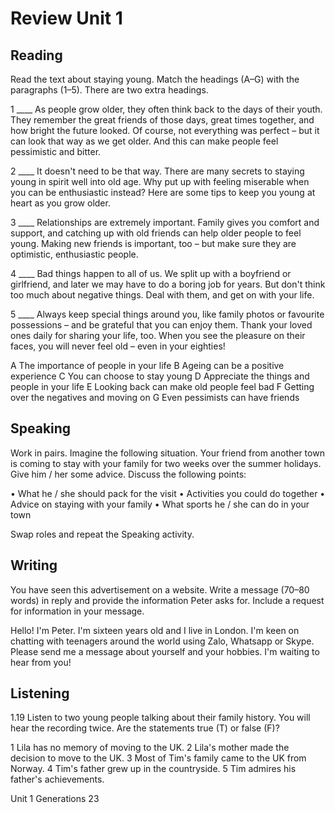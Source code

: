 # Review Unit 1

## Reading

Read the text about staying young. Match the headings (A–G) with the paragraphs (1–5). There are two extra headings.

1 ____ As people grow older, they often think back to the days of their youth. They remember the great friends of those days, great times together, and how bright the future looked. Of course, not everything was perfect – but it can look that way as we get older. And this can make people feel pessimistic and bitter.

2 ____ It doesn't need to be that way. There are many secrets to staying young in spirit well into old age. Why put up with feeling miserable when you can be enthusiastic instead? Here are some tips to keep you young at heart as you grow older.

3 ____ Relationships are extremely important. Family gives you comfort and support, and catching up with old friends can help older people to feel young. Making new friends is important, too – but make sure they are optimistic, enthusiastic people.

4 ____ Bad things happen to all of us. We split up with a boyfriend or girlfriend, and later we may have to do a boring job for years. But don't think too much about negative things. Deal with them, and get on with your life.

5 ____ Always keep special things around you, like family photos or favourite possessions – and be grateful that you can enjoy them. Thank your loved ones daily for sharing your life, too. When you see the pleasure on their faces, you will never feel old – even in your eighties!

A The importance of people in your life
B Ageing can be a positive experience
C You can choose to stay young
D Appreciate the things and people in your life
E Looking back can make old people feel bad
F Getting over the negatives and moving on
G Even pessimists can have friends

## Speaking

Work in pairs. Imagine the following situation. Your friend from another town is coming to stay with your family for two weeks over the summer holidays. Give him / her some advice. Discuss the following points:

• What he / she should pack for the visit
• Activities you could do together
• Advice on staying with your family
• What sports he / she can do in your town

Swap roles and repeat the Speaking activity.

## Writing

You have seen this advertisement on a website. Write a message (70–80 words) in reply and provide the information Peter asks for. Include a request for information in your message.

Hello! I'm Peter. I'm sixteen years old and I live in London.
I'm keen on chatting with teenagers around the world using Zalo, Whatsapp or Skype. Please send me a message about yourself and your hobbies. I'm waiting to hear from you!

## Listening

1.19 Listen to two young people talking about their family history. You will hear the recording twice. Are the statements true (T) or false (F)?

1 Lila has no memory of moving to the UK.
2 Lila's mother made the decision to move to the UK.
3 Most of Tim's family came to the UK from Norway.
4 Tim's father grew up in the countryside.
5 Tim admires his father's achievements.

Unit 1 Generations 23